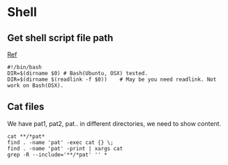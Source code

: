 # Shell

## Get shell script file path

[Ref](http://stackoverflow.com/questions/59895/can-a-bash-script-tell-what-directory-its-stored-in)

```
#!/bin/bash
DIR=$(dirname $0) # Bash(Ubuntu, OSX) tested.
DIR=$(dirname $(readlink -f $0))	# May be you need readlink. Not work on Bash(OSX).
```

## Cat files

We have pat1, pat2, pat.. in different directories, we need to show content.

```
cat **/*pat*
find . -name 'pat' -exec cat {} \;
find . -name 'pat' -print | xargs cat
grep -R --include='**/*pat' '' *
```
